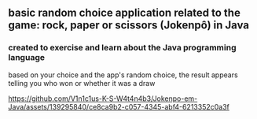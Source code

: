 ## basic random choice application related to the game: rock, paper or scissors (Jokenpô) in Java


### created to exercise and learn about the Java programming language


based on your choice and the app's random choice, the result appears telling you who won or whether it was a draw


https://github.com/V1n1c1us-K-S-W4t4n4b3/Jokenpo-em-Java/assets/139295840/ce8ca9b2-c057-4345-abf4-6213352c0a3f
